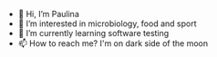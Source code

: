 - 👋 Hi, I’m Paulina
- 👀 I’m interested in microbiology, food and sport
- 🌱 I’m currently learning software testing
- 📫 How to reach me? I'm on dark side of the moon

<!---
yersinx/yersinx is a ✨ special ✨ repository because its `README.md` (this file) appears on your GitHub profile.
You can click the Preview link to take a look at your changes.
--->
